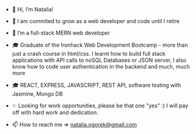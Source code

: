 - 👋 Hi, I’m Natalia!
- 💪 I am commited to grow as a web developer and code until I retire

- 👀 I’m a full-stack MERN web developer
- 🎓 Graduate of the Ironhack Web Development Bootcamp - more than just a crash course in html/css. I learnt how to build full stack
  applications with API calls to noSQL Databases or JSON server, I also know how to code user authentication in the backend and much, much more
- 🎓 REACT, EXPRESS, JAVASCRIPT, REST API, software testing with Jasmine, Mongo DB
- ✨ Looking for work opportunities, please be that one "yes" :) I will pay off with hard work and dedication.
  
- 📫 How to reach me => natalia.ogorek@gmail.com

<!---
pikkukurkku/pikkukurkku is a ✨ special ✨ repository because its `README.md` (this file) appears on your GitHub profile.
You can click the Preview link to take a look at your changes.
--->
